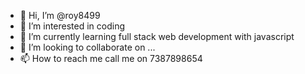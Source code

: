 - 👋 Hi, I’m @roy8499
- 👀 I’m interested in coding
- 🌱 I’m currently learning full stack web development with javascript
- 💞️ I’m looking to collaborate on ...
- 📫 How to reach me call me on 7387898654

<!---
roy8499/roy8499 is a ✨ special ✨ repository because its `README.md` (this file) appears on your GitHub profile.
You can click the Preview link to take a look at your changes.
--->
